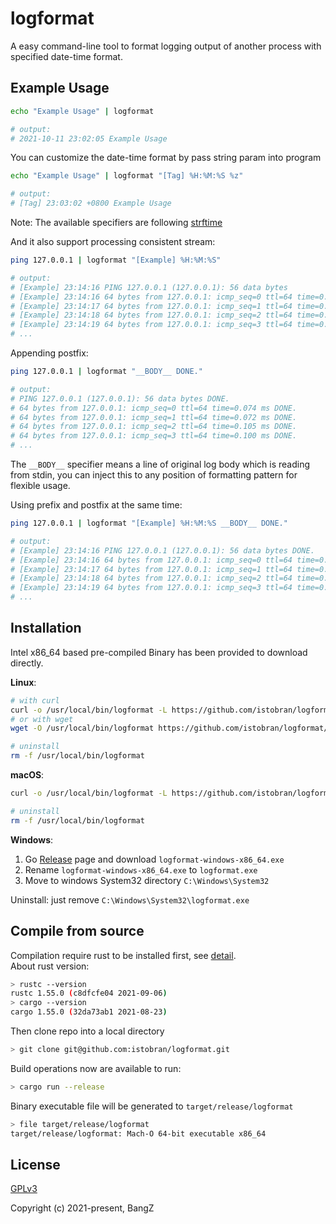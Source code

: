 # logformat
A easy command-line tool to format logging output of another process with specified date-time format.

## Example Usage
```bash
echo "Example Usage" | logformat

# output:
# 2021-10-11 23:02:05 Example Usage
```
You can customize the date-time format by pass string param into program
```bash
echo "Example Usage" | logformat "[Tag] %H:%M:%S %z"

# output:
# [Tag] 23:03:02 +0800 Example Usage
```
Note: The available specifiers are following [strftime](https://docs.rs/chrono/0.4/chrono/format/strftime/index.html#specifiers)  

And it also support processing consistent stream:
```bash
ping 127.0.0.1 | logformat "[Example] %H:%M:%S"

# output:
# [Example] 23:14:16 PING 127.0.0.1 (127.0.0.1): 56 data bytes
# [Example] 23:14:16 64 bytes from 127.0.0.1: icmp_seq=0 ttl=64 time=0.074 ms
# [Example] 23:14:17 64 bytes from 127.0.0.1: icmp_seq=1 ttl=64 time=0.072 ms
# [Example] 23:14:18 64 bytes from 127.0.0.1: icmp_seq=2 ttl=64 time=0.105 ms
# [Example] 23:14:19 64 bytes from 127.0.0.1: icmp_seq=3 ttl=64 time=0.100 ms
# ...
```
Appending postfix:
```bash
ping 127.0.0.1 | logformat "__BODY__ DONE."

# output:
# PING 127.0.0.1 (127.0.0.1): 56 data bytes DONE.
# 64 bytes from 127.0.0.1: icmp_seq=0 ttl=64 time=0.074 ms DONE.
# 64 bytes from 127.0.0.1: icmp_seq=1 ttl=64 time=0.072 ms DONE.
# 64 bytes from 127.0.0.1: icmp_seq=2 ttl=64 time=0.105 ms DONE.
# 64 bytes from 127.0.0.1: icmp_seq=3 ttl=64 time=0.100 ms DONE.
# ...
```
The `__BODY__` specifier means a line of original log body which is reading from stdin, you can inject this to any position of formatting pattern for flexible usage.

Using prefix and postfix at the same time:
```bash
ping 127.0.0.1 | logformat "[Example] %H:%M:%S __BODY__ DONE."

# output:
# [Example] 23:14:16 PING 127.0.0.1 (127.0.0.1): 56 data bytes DONE.
# [Example] 23:14:16 64 bytes from 127.0.0.1: icmp_seq=0 ttl=64 time=0.074 ms DONE.
# [Example] 23:14:17 64 bytes from 127.0.0.1: icmp_seq=1 ttl=64 time=0.072 ms DONE.
# [Example] 23:14:18 64 bytes from 127.0.0.1: icmp_seq=2 ttl=64 time=0.105 ms DONE.
# [Example] 23:14:19 64 bytes from 127.0.0.1: icmp_seq=3 ttl=64 time=0.100 ms DONE.
# ...
```

## Installation
Intel x86_64 based pre-compiled Binary has been provided to download directly.

**Linux**:
```bash
# with curl
curl -o /usr/local/bin/logformat -L https://github.com/istobran/logformat/releases/download/v0.1.0/logformat-linux-x86_64 && chmod +x /usr/local/bin/logformat
# or with wget
wget -O /usr/local/bin/logformat https://github.com/istobran/logformat/releases/download/v0.1.0/logformat-linux-x86_64 && chmod +x /usr/local/bin/logformat

# uninstall
rm -f /usr/local/bin/logformat
```

**macOS**:
```bash
curl -o /usr/local/bin/logformat -L https://github.com/istobran/logformat/releases/download/v0.1.0/logformat-macOS-x86_64 && chmod +x /usr/local/bin/logformat

# uninstall
rm -f /usr/local/bin/logformat
```

**Windows**:
1. Go [Release](https://github.com/istobran/logformat/releases) page and download `logformat-windows-x86_64.exe`
2. Rename `logformat-windows-x86_64.exe` to `logformat.exe`
3. Move to windows System32 directory `C:\Windows\System32`

Uninstall: just remove `C:\Windows\System32\logformat.exe`

## Compile from source
Compilation require rust to be installed first, see [detail](https://www.rust-lang.org/learn/get-started).  
About rust version:
```bash
> rustc --version
rustc 1.55.0 (c8dfcfe04 2021-09-06)
> cargo --version
cargo 1.55.0 (32da73ab1 2021-08-23)
```
Then clone repo into a local directory
```bash
> git clone git@github.com:istobran/logformat.git
```
Build operations now are available to run:
```bash
> cargo run --release
```
Binary executable file will be generated to `target/release/logformat`
```bash
> file target/release/logformat
target/release/logformat: Mach-O 64-bit executable x86_64
```

## License

[GPLv3](https://opensource.org/licenses/GPL-3.0)

Copyright (c) 2021-present, BangZ